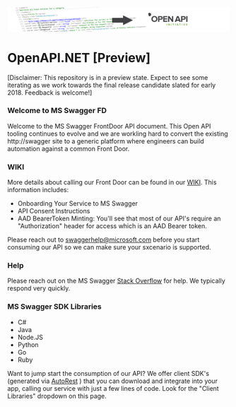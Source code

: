 


![C# Comment Reader Banner](docs/images/banner.png "Convert /// C# Comments --> OpenAPI.NET")

# OpenAPI.NET [Preview]
[Disclaimer: This repository is in a preview state. Expect to see some iterating as we work towards the final release candidate slated for early 2018. Feedback is welcome!]


### Welcome to MS Swagger FD
Welcome to the MS Swagger FrontDoor API document. This Open API tooling continues to evolve and we are workling hard to convert the existing http://swagger site to a generic platform where engineers can build automation against a common Front Door.

### WIKI
More details about calling our Front Door can be found in our [WIKI](https://aka.ms/swaggerwiki). This information includes:
- Onboarding Your Service to MS Swagger
- API Consent Instructions
- AAD BearerToken Minting: You'll see that most of our API's require an "Authorization" header for access which is an AAD Bearer token.

Please reach out to swaggerhelp@microsoft.com before you start consuming our API so we can make sure your sxcenario is supported.
### Help
Please reach out on the MS Swagger [Stack Overflow](https://aka.ms/swaggerhelp) for help. We typically respond very quickly.

### MS Swagger SDK Libraries
- C#
- Java
- Node.JS
- Python
- Go
- Ruby

Want to jump start the consumption of our API? We  offer client SDK's (generated via [AutoRest](https://github.com/Azure/AutoRest) ) that you can download and integrate into your app, calling our service with just a few lines of code. Look for the "Client Libraries" dropdown on this page.

